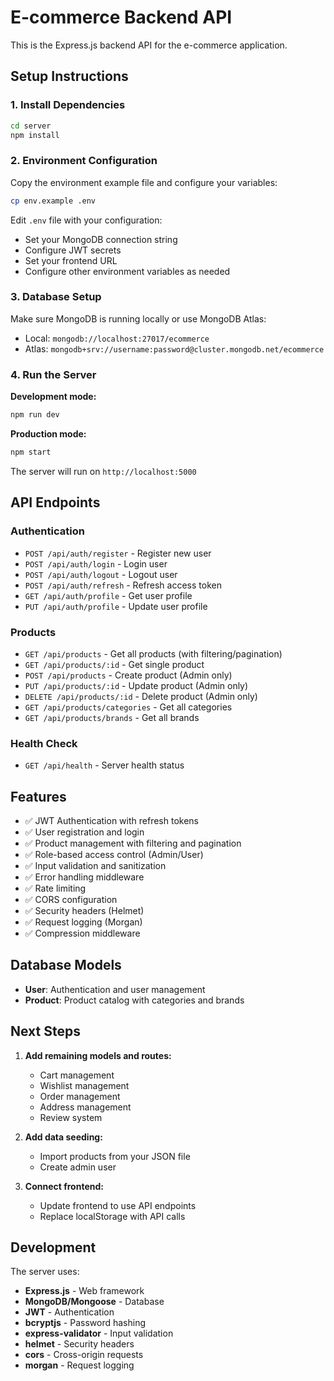 # E-commerce Backend API

This is the Express.js backend API for the e-commerce application.

## Setup Instructions

### 1. Install Dependencies
```bash
cd server
npm install
```

### 2. Environment Configuration
Copy the environment example file and configure your variables:
```bash
cp env.example .env
```

Edit `.env` file with your configuration:
- Set your MongoDB connection string
- Configure JWT secrets
- Set your frontend URL
- Configure other environment variables as needed

### 3. Database Setup
Make sure MongoDB is running locally or use MongoDB Atlas:
- Local: `mongodb://localhost:27017/ecommerce`
- Atlas: `mongodb+srv://username:password@cluster.mongodb.net/ecommerce`

### 4. Run the Server

**Development mode:**
```bash
npm run dev
```

**Production mode:**
```bash
npm start
```

The server will run on `http://localhost:5000`

## API Endpoints

### Authentication
- `POST /api/auth/register` - Register new user
- `POST /api/auth/login` - Login user
- `POST /api/auth/logout` - Logout user
- `POST /api/auth/refresh` - Refresh access token
- `GET /api/auth/profile` - Get user profile
- `PUT /api/auth/profile` - Update user profile

### Products
- `GET /api/products` - Get all products (with filtering/pagination)
- `GET /api/products/:id` - Get single product
- `POST /api/products` - Create product (Admin only)
- `PUT /api/products/:id` - Update product (Admin only)
- `DELETE /api/products/:id` - Delete product (Admin only)
- `GET /api/products/categories` - Get all categories
- `GET /api/products/brands` - Get all brands

### Health Check
- `GET /api/health` - Server health status

## Features

- ✅ JWT Authentication with refresh tokens
- ✅ User registration and login
- ✅ Product management with filtering and pagination
- ✅ Role-based access control (Admin/User)
- ✅ Input validation and sanitization
- ✅ Error handling middleware
- ✅ Rate limiting
- ✅ CORS configuration
- ✅ Security headers (Helmet)
- ✅ Request logging (Morgan)
- ✅ Compression middleware

## Database Models

- **User**: Authentication and user management
- **Product**: Product catalog with categories and brands

## Next Steps

1. **Add remaining models and routes:**
   - Cart management
   - Wishlist management
   - Order management
   - Address management
   - Review system

2. **Add data seeding:**
   - Import products from your JSON file
   - Create admin user

3. **Connect frontend:**
   - Update frontend to use API endpoints
   - Replace localStorage with API calls

## Development

The server uses:
- **Express.js** - Web framework
- **MongoDB/Mongoose** - Database
- **JWT** - Authentication
- **bcryptjs** - Password hashing
- **express-validator** - Input validation
- **helmet** - Security headers
- **cors** - Cross-origin requests
- **morgan** - Request logging 